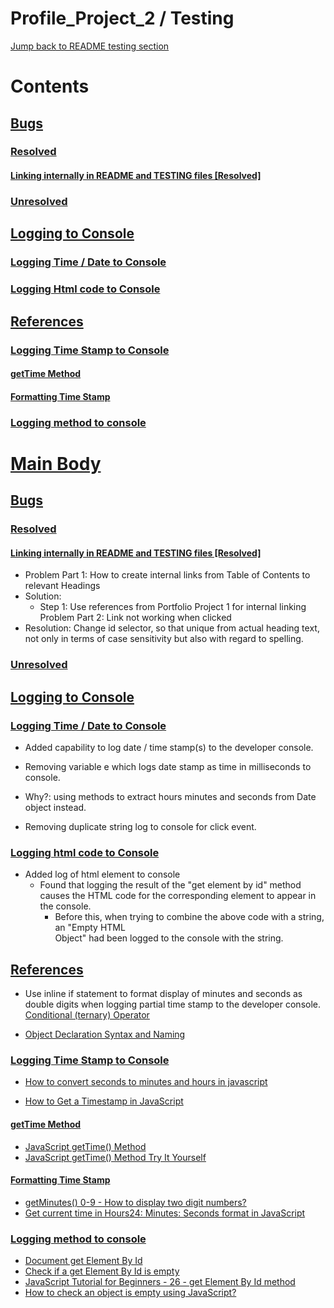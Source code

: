 # Profile_Project_2 / Testing
[Jump back to README testing section](README.md/#testing-md-file-origin-link) <a id="testing-md-file-link"></a>

# Contents
## [Bugs](#bugs-link) <a id=""></a>
### [Resolved](#resolved-link) <a id=""></a>
#### [Linking internally in README and TESTING files [Resolved]](#linking-internally-in-readme-and-testing-files-resolved-link) <a id=""></a>
### [Unresolved](#unresolved-link) <a id=""></a>
## [Logging to Console](#logging-to-console-link) <a id=""></a>
### [Logging Time / Date to Console](#logging-time-date-to-console-link) <a id=""></a>
### [Logging Html code to Console](#logging-html-code-to-console-link) <a id=""></a>
## [References](#references-link) <a id=""></a>
### [Logging Time Stamp to Console](#logging-time-stamp-to-console-link) <a id=""></a>
#### [getTime Method](#get-time-method-link) <a id=""></a>
#### [Formatting Time Stamp](#formatting-time-stamp-link) <a id=""></a>
### [Logging method to console](#logging-method-to-console-link) <a id=""></a>


# [Main Body](#main-body-link-contents)<a id="main-body-link"></a>
## [Bugs](#bugs-link-contents)<a id="link"></a>
### [Resolved](#resolved-link-contents)<a id="link"></a>
#### [Linking internally in README and TESTING files [Resolved]](#linking-internally-in-readme-and-testing-files-resolved-link-contents)<a id="linking-internally-in-readme-and-testing-files-link"></a>

- Problem Part 1: How to create internal links from Table of Contents to relevant Headings
- Solution:
  - Step 1: Use references from Portfolio Project 1 for internal linking
Problem Part 2: Link not working when clicked
- Resolution: Change id selector, so that unique from actual heading text, not only in terms of case sensitivity but also with regard to spelling.

### [Unresolved](#unresolved-link-contents) <a id="unresolved-link"></a>

## [Logging to Console](#logging-to-console-link-contents) <a id="logging-to-console-link"></a>

### [Logging Time / Date to Console](#logging-time-date-to-console-link-contents) <a id="logging-time-date-to-console-link"></a>

- Added capability to log date / time stamp(s) to the developer console.

- Removing variable e which logs date stamp as time in milliseconds to console.
- Why?: using methods to extract hours minutes and seconds from Date object instead.

- Removing duplicate string log to console for click event.

### [Logging html code to Console](#logging-html-code-to-console-link-contents) <a id="logging-html-code-to-console-link"></a>

- Added log of html element to console
    - Found that logging the result of the "get element by id" method causes the 
      HTML code for the corresponding element to appear in the console.
        - Before this, when trying to combine the above code with a string, an "Empty HTML     
          Object" had been logged to the console with the string.

## [References](#references-link-contents) <a id="references-link"></a>

- Use inline if statement to format display of minutes and seconds as double digits when logging partial time stamp to the developer console.  [Conditional (ternary) Operator](https://stackoverflow.com/questions/10270351/how-to-write-an-inline-if-statement-in-javascript)

- [Object Declaration Syntax and Naming](https://stackoverflow.com/questions/14339555/javascript-declare-variable-inside-object-declaration)

### [Logging Time Stamp to Console](#logging-time-stamp-to-console-link-contents) <a id="logging-time-stamp-to-console-link"></a>

- [How to convert seconds to minutes and hours in javascript](https://stackoverflow.com/questions/37096367/how-to-convert-seconds-to-minutes-and-hours-in-javascript)

- [How to Get a Timestamp in JavaScript](https://www.w3docs.com/snippets/javascript/how-to-get-a-timestamp-in-javascript.html)

#### [getTime Method](#get-time-method-link-contents) <a id="get-time-method-link"></a>

- [JavaScript getTime() Method](https://www.w3schools.com/jsref/jsref_gettime.asp)
- [JavaScript getTime() Method Try It Yourself](https://www.w3schools.com/jsref/tryit.asp?filename=tryjsref_gettime)

#### [Formatting Time Stamp](#formatting-time-stamp-link-contents) <a id="formatting-time-stamp-link"></a>

- [getMinutes() 0-9 - How to display two digit numbers?](https://stackoverflow.com/questions/8935414/getminutes-0-9-how-to-display-two-digit-numbers)
- [Get current time in Hours24: Minutes: Seconds format in JavaScript](https://www.includehelp.com/code-snippets/get-current-time-in-hours24-minutes-seconds-format-in-javascript.aspx)

### [Logging method to console](#logging-method-to-console-link-contents) <a id="logging-method-to-console-link"></a>

- [Document get Element By Id](https://developer.mozilla.org/en-US/docs/Web/API/Document/getElementById)
- [Check if a get Element By Id is empty](https://stackoverflow.com/questions/43441082/check-if-a-getelementbyid-is-empty)
- [JavaScript Tutorial for Beginners - 26 - get Element By Id method](https://youtu.be/h4-6JOQX9v4?t=325)
- [How to check an object is empty using JavaScript?](https://www.geeksforgeeks.org/how-to-check-an-object-is-empty-using-javascript/)